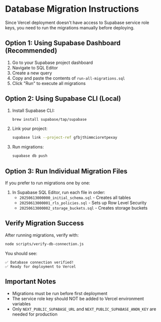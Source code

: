 # Database Migration Instructions

Since Vercel deployment doesn't have access to Supabase service role keys, you need to run the migrations manually before deploying.

## Option 1: Using Supabase Dashboard (Recommended)

1. Go to your Supabase project dashboard
2. Navigate to SQL Editor
3. Create a new query
4. Copy and paste the contents of `run-all-migrations.sql`
5. Click "Run" to execute all migrations

## Option 2: Using Supabase CLI (Local)

1. Install Supabase CLI:
   ```bash
   brew install supabase/tap/supabase
   ```

2. Link your project:
   ```bash
   supabase link --project-ref gfbjthimmcioretpexay
   ```

3. Run migrations:
   ```bash
   supabase db push
   ```

## Option 3: Run Individual Migration Files

If you prefer to run migrations one by one:

1. In Supabase SQL Editor, run each file in order:
   - `20250613000000_initial_schema.sql` - Creates all tables
   - `20250613000001_rls_policies.sql` - Sets up Row Level Security
   - `20250613000002_storage_buckets.sql` - Creates storage buckets

## Verify Migration Success

After running migrations, verify with:
```bash
node scripts/verify-db-connection.js
```

You should see:
```
✅ Database connection verified!
✅ Ready for deployment to Vercel
```

## Important Notes

- Migrations must be run before first deployment
- The service role key should NOT be added to Vercel environment variables
- Only `NEXT_PUBLIC_SUPABASE_URL` and `NEXT_PUBLIC_SUPABASE_ANON_KEY` are needed for production
